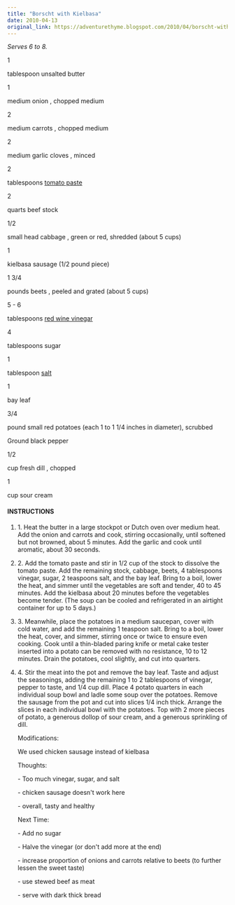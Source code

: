 ```yaml
---
title: "Borscht with Kielbasa"
date: 2010-04-13
original_link: https://adventurethyme.blogspot.com/2010/04/borscht-with-kielbasa.html
---
```


_Serves 6 to 8._

  

1

tablespoon unsalted butter

1

medium onion , chopped medium

2

medium carrots , chopped medium

2

medium garlic cloves , minced

2

tablespoons [tomato paste](http://www.cooksillustrated.com/recipes/tastetests/overview.asp?docid=9997)

2

quarts beef stock

  

1/2

small head cabbage , green or red, shredded (about 5 cups)

1

kielbasa sausage (1/2 pound piece)

1 3/4

pounds beets , peeled and grated (about 5 cups)

5 - 6

tablespoons [red wine vinegar](http://www.cooksillustrated.com/recipes/tastetests/overview.asp?docid=9847)

4

tablespoons sugar

1

tablespoon [salt](http://www.cooksillustrated.com/recipes/tastetests/overview.asp?docid=9842)

1

bay leaf

3/4

pound small red potatoes (each 1 to 1 1/4 inches in diameter), scrubbed

Ground black pepper

1/2

cup fresh dill , chopped

1

cup sour cream

####   

#### INSTRUCTIONS

1.  1\. Heat the butter in a large stockpot or Dutch oven over medium heat. Add the onion and carrots and cook, stirring occasionally, until softened but not browned, about 5 minutes. Add the garlic and cook until aromatic, about 30 seconds.
    
2.  2\. Add the tomato paste and stir in 1/2 cup of the stock to dissolve the tomato paste. Add the remaining stock, cabbage, beets, 4 tablespoons vinegar, sugar, 2 teaspoons salt, and the bay leaf. Bring to a boil, lower the heat, and simmer until the vegetables are soft and tender, 40 to 45 minutes. Add the kielbasa about 20 minutes before the vegetables become tender. (The soup can be cooled and refrigerated in an airtight container for up to 5 days.)
    
3.  3\. Meanwhile, place the potatoes in a medium saucepan, cover with cold water, and add the remaining 1 teaspoon salt. Bring to a boil, lower the heat, cover, and simmer, stirring once or twice to ensure even cooking. Cook until a thin-bladed paring knife or metal cake tester inserted into a potato can be removed with no resistance, 10 to 12 minutes. Drain the potatoes, cool slightly, and cut into quarters.
    
4.  4\. Stir the meat into the pot and remove the bay leaf. Taste and adjust the seasonings, adding the remaining 1 to 2 tablespoons of vinegar, pepper to taste, and 1/4 cup dill. Place 4 potato quarters in each individual soup bowl and ladle some soup over the potatoes. Remove the sausage from the pot and cut into slices 1/4 inch thick. Arrange the slices in each individual bowl with the potatoes. Top with 2 more pieces of potato, a generous dollop of sour cream, and a generous sprinkling of dill.
    
      
    
    Modifications:
    
    We used chicken sausage instead of kielbasa
    
    Thoughts:
    
    \- Too much vinegar, sugar, and salt
    
    \- chicken sausage doesn't work here
    
    \- overall, tasty and healthy
    
    Next Time:
    
    \- Add no sugar
    
    \- Halve the vinegar (or don't add more at the end)
    
    \- increase proportion of onions and carrots relative to beets (to further lessen the sweet taste)
    
    \- use stewed beef as meat
    
    \- serve with dark thick bread